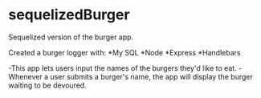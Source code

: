 # sequelizedBurger
Sequelized version of the burger app.

Created a burger logger with:
*My SQL
*Node
*Express
*Handlebars

-This app lets users input the names of the burgers they'd like to eat.
-Whenever a user submits a burger's name, the app will display the burger waiting to be devoured.
